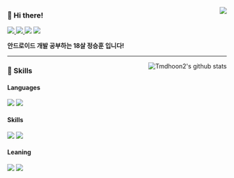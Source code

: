 <p>
<img align="right" src="http://mazassumnida.wtf/api/v2/generate_badge?boj=Tmdhoon11"/>
</p>

### 👋 Hi there!
<p>
  <a href="https://velog.io/@tmdhoon2" target="_blank"><img src="https://img.shields.io/badge/Tmdhoon2-20C997?style=flatsquare&logo=Velog&logoColor=white"/>
  <a href="https://www.linkedin.com/in/승훈-정-977817255/" target="_blank"><img src="https://img.shields.io/badge/정승훈-0A66C2?style=flatsquare&logo=Linkedin&logoColor=white"/>
  <a href="mailto:hks026naver@gmail.com" target="_blank"><img src="https://img.shields.io/badge/hks026naver@gmail.com-EA4335?style=flat-square&logo=Gmail&logoColor=white"/></a>
    <a href="https://linktr.ee/seunghoon2" target="_blank"><img src="https://img.shields.io/badge/seunghoon2-43E55E?style=flat-square&logo=LinkTree&logoColor=white"/></a>
</p>

<p>
   <b>안드로이드 개발 공부하는 18살 정승훈 입니다!</b>
</p>

<hr>

<img align="right" src="https://github-readme-stats.vercel.app/api/top-langs/?username=Tmdhoon2&layout=compact" alt="Tmdhoon2's github stats" />

<!-- <img align="right" src="https://github-readme-stats.vercel.app/api?username=Tmdhoon2&show_icons=true&include_all_commits=true&theme=buefy&hide_border=false" alt="Tmdhoon2's github stats" /> -->


### 💪 Skills


#### Languages
<p>
  <img src="https://img.shields.io/badge/Kotlin-7F52FF?style=flatsquare&logo=Kotlin&logoColor=white"/>
  <img src="https://img.shields.io/badge/Java-007396?style=flatsquare&logo=Java&logoColor=white"/>
</p>

#### Skills
<p>
  <img src="https://img.shields.io/badge/Android-3DDC84?style=flatsquare&logo=Android&logoColor=white"/>
  <img src="https://img.shields.io/badge/Jetpack Compose-4285F4?style=flatsquare&logo=Jetpack Compose&logoColor=white"/>
</p>

#### Leaning
<p>
  <img src="https://img.shields.io/badge/Kotlin-7F52FF?style=flatsquare&logo=Kotlin&logoColor=white"/>
  <img src="https://img.shields.io/badge/Java-007396?style=flatsquare&logo=Java&logoColor=white"/>
</p>
